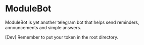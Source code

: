 # ModuleBot
ModuleBot is yet another telegram bot that helps send reminders, announcements and simple answers.

[Dev] Remember to put your token in the root directory.
